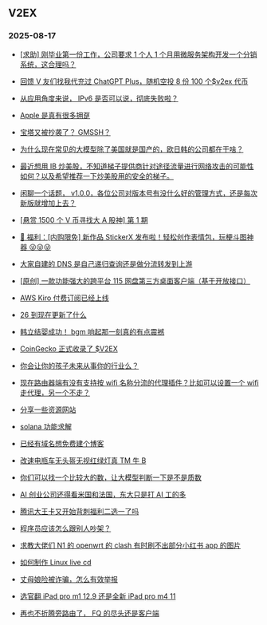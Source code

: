 ## V2EX 
### 2025-08-17

+ [[求助] 刚毕业第一份工作，公司要求 1 个人 1 个月用微服务架构开发一个分销系统，这合理吗？](https://www.v2ex.com/t/1152832)

+ [回馈 V 友们找我代充过 ChatGPT Plus，随机空投 8 份 100 个$v2ex 代币](https://www.v2ex.com/t/1152838)

+ [从应用角度来说， IPv6 是否可以说，彻底失败啦？](https://www.v2ex.com/t/1152772)

+ [Apple 是真有很多拥趸](https://www.v2ex.com/t/1152797)

+ [宝塔又被抄袭了？ GMSSH？](https://www.v2ex.com/t/1152822)

+ [为什么现在常见的大模型除了美国就是国产的，欧日韩的公司都在干啥？](https://www.v2ex.com/t/1152777)

+ [最近想用 IB 炒美股，不知道梯子提供商针对途径流量进行网络攻击的可能性如何？以及希望推荐一下炒美股用的安全的梯子。](https://www.v2ex.com/t/1152792)

+ [闲聊一个话题， v1.0.0，各位公司对版本号有没什么好的管理方式，还是每次新版就增加上去？](https://www.v2ex.com/t/1152788)

+ [[悬赏 1500 个 V 币寻找大 A 股神] 第 1 期](https://www.v2ex.com/t/1152798)

+ [🎁 福利：[内购限免] 新作品 StickerX 发布啦！轻松创作表情包，玩梗斗图神器 😜😜😜](https://www.v2ex.com/t/1152848)

+ [大家自建的 DNS 是自己递归查询还是做分流转发到上游](https://www.v2ex.com/t/1152862)

+ [[原创] 一款功能强大的跨平台 115 网盘第三方桌面客户端（基于开放接口）](https://www.v2ex.com/t/1152781)

+ [AWS Kiro 付费订阅已经上线](https://www.v2ex.com/t/1152789)

+ [26 到现在更新了什么](https://www.v2ex.com/t/1152827)

+ [韩立结婴成功！ bgm 响起那一刻真的有点震撼](https://www.v2ex.com/t/1152836)

+ [CoinGecko 正式收录了 $V2EX](https://www.v2ex.com/t/1152856)

+ [你会让你的孩子未来从事你的行业么？](https://www.v2ex.com/t/1152855)

+ [现在路由器端有没有支持按 wifi 名称分流的代理插件？比如可以设置一个 wifi 走代理，另一个不走？](https://www.v2ex.com/t/1152857)

+ [分享一些资源网站](https://www.v2ex.com/t/1152949)

+ [solana 功能求解](https://www.v2ex.com/t/1152901)

+ [已经有域名想免费建个博客](https://www.v2ex.com/t/1152920)

+ [改速电瓶车无头盔无视红绿灯真 TM 牛 B](https://www.v2ex.com/t/1152944)

+ [你们可以找一个比较大的数，让大模型判断一下是不是质数](https://www.v2ex.com/t/1152888)

+ [AI 创业公司还得看米国和法国，东大只是打 AI 工的多](https://www.v2ex.com/t/1152951)

+ [腾讯大王卡又开始背刺福利二选一了吗](https://www.v2ex.com/t/1152928)

+ [程序员应该怎么跟别人吵架？](https://www.v2ex.com/t/1152915)

+ [求教大佬们 N1 的 openwrt 的 clash 有时刷不出部分小红书 app 的图片](https://www.v2ex.com/t/1152905)

+ [如何制作 Linux live cd](https://www.v2ex.com/t/1152913)

+ [丈母娘险被诈骗，怎么有效举报](https://www.v2ex.com/t/1152978)

+ [选官翻 iPad pro m1 12.9 还是全新 iPad pro m4 11](https://www.v2ex.com/t/1152919)

+ [再也不折腾旁路由了， FQ 的尽头还是客户端](https://www.v2ex.com/t/1152993)

